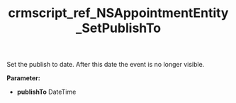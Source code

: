 ﻿---
title: crmscript_ref_NSAppointmentEntity_SetPublishTo
description: NSAppointmentEntity.SetPublishTo(DateTime publishTo)
intellisense: NSAppointmentEntity.SetPublishTo
keywords: NSAppointmentEntity, SetPublishTo
so.topic: reference
---

Set the publish to date. After this date the event is no longer visible.

**Parameter:** 
 - **publishTo** DateTime

